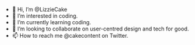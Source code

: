 - 👋 Hi, I’m @LizzieCake
- 👀 I’m interested in coding.
- 🌱 I’m currently learning coding.
- 💞️ I’m looking to collaborate on user-centred design and tech for good.
- 📫 How to reach me @cakecontent on Twitter.

<!---
LizzieCake/LizzieCake is a ✨ special ✨ repository because its `README.md` (this file) appears on your GitHub profile.
You can click the Preview link to take a look at your changes.
--->
